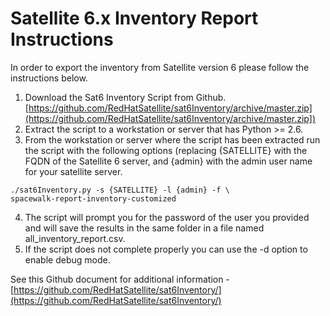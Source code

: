 # Satellite 6.x Inventory Report Instructions

In order to export the inventory from Satellite version 6 please follow the instructions
below.

1. Download the Sat6 Inventory Script from Github.
[https://github.com/RedHatSatellite/sat6Inventory/archive/master.zip](https://github.com/RedHatSatellite/sat6Inventory/archive/master.zip])
2. Extract the script to a workstation or server that has Python >= 2.6.
3. From the workstation or server where the script has been extracted run the script with the following options (replacing {SATELLITE} with the FQDN of the Satellite 6 server, and {admin} with the admin user name for your satellite server.
```
./sat6Inventory.py -s {SATELLITE} -l {admin} -f \
spacewalk-report-inventory-customized
```
4. The script will prompt you for the password of the user you provided and will save the results in the same folder in a file named all_inventory_report.csv.
5. If the script does not complete properly you can use the -d option to enable debug mode.


See this Github document for additional information - [https://github.com/RedHatSatellite/sat6Inventory/](https://github.com/RedHatSatellite/sat6Inventory/)
